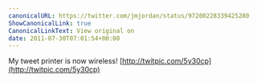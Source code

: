 ```yaml
---
canonicalURL: https://twitter.com/jmjordan/status/97200228339425280
ShowCanonicalLink: true
CanonicalLinkText: View original on
date: 2011-07-30T07:01:54+00:00
---
```

My tweet printer is now wireless! [http://twitpic.com/5y30cp](http://twitpic.com/5y30cp)